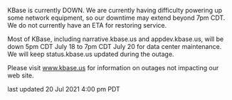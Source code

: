 KBase is currently DOWN.  We are currently having difficulty powering up some network equipment, so our downtime may extend beyond 7pm CDT.  We do not currently have an ETA for restoring service.

Most of KBase, including narrative.kbase.us and appdev.kbase.us, will be down 5pm CDT July 18 to 7pm CDT July 20 for data center maintenance.  We will keep status.kbase.us updated during the outage.

Please visit <a href="https://www.kbase.us">www.kbase.us</a> for information on outages not impacting our web site.

last updated 20 Jul 2021 4:00 pm PDT
